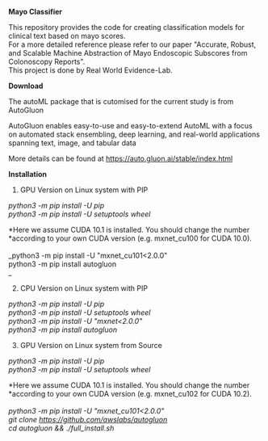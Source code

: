**Mayo Classifier**


This repository provides the code for creating classification models for clinical text based on mayo scores. <br />
For a more detailed reference please refer to our paper "Accurate, Robust, and Scalable Machine Abstraction of Mayo Endoscopic Subscores from Colonoscopy Reports". <br /> 
This project is done by Real World Evidence-Lab.

**Download**

The autoML package that is cutomised for the current study is from AutoGluon <br />

AutoGluon enables easy-to-use and easy-to-extend AutoML with a focus on automated stack ensembling, deep learning, and real-world applications spanning text, image, and tabular data <br />

More details can be found at https://auto.gluon.ai/stable/index.html


**Installation**

1. GPU Version on Linux system with PIP

_python3 -m pip install -U pip <br />
python3 -m pip install -U setuptools wheel <br />_

*Here we assume CUDA 10.1 is installed.  You should change the number <br />
*according to your own CUDA version (e.g. mxnet_cu100 for CUDA 10.0). <br /> <br />
_python3 -m pip install -U "mxnet_cu101<2.0.0" <br />
python3 -m pip install autogluon <br />
_

2. CPU Version on Linux system with PIP

_python3 -m pip install -U pip <br />
python3 -m pip install -U setuptools wheel <br />
python3 -m pip install -U "mxnet<2.0.0" <br />
python3 -m pip install autogluon <br />_


3. GPU Version on Linux system from Source

_python3 -m pip install -U pip <br />
python3 -m pip install -U setuptools wheel <br />_

*Here we assume CUDA 10.1 is installed.  You should change the number <br />
*according to your own CUDA version (e.g. mxnet_cu102 for CUDA 10.2). <br /> <br />
_python3 -m pip install -U "mxnet_cu101<2.0.0" <br />
git clone https://github.com/awslabs/autogluon <br />
cd autogluon && ./full_install.sh <br />_
